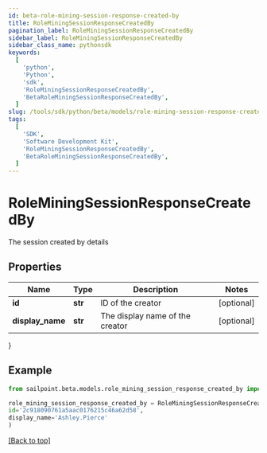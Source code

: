 ```yaml
---
id: beta-role-mining-session-response-created-by
title: RoleMiningSessionResponseCreatedBy
pagination_label: RoleMiningSessionResponseCreatedBy
sidebar_label: RoleMiningSessionResponseCreatedBy
sidebar_class_name: pythonsdk
keywords:
  [
    'python',
    'Python',
    'sdk',
    'RoleMiningSessionResponseCreatedBy',
    'BetaRoleMiningSessionResponseCreatedBy',
  ]
slug: /tools/sdk/python/beta/models/role-mining-session-response-created-by
tags:
  [
    'SDK',
    'Software Development Kit',
    'RoleMiningSessionResponseCreatedBy',
    'BetaRoleMiningSessionResponseCreatedBy',
  ]
---
```


# RoleMiningSessionResponseCreatedBy

The session created by details

## Properties

| Name             | Type    | Description                     | Notes      |
| ---------------- | ------- | ------------------------------- | ---------- |
| **id**           | **str** | ID of the creator               | [optional] |
| **display_name** | **str** | The display name of the creator | [optional] |

}

## Example

```python
from sailpoint.beta.models.role_mining_session_response_created_by import RoleMiningSessionResponseCreatedBy

role_mining_session_response_created_by = RoleMiningSessionResponseCreatedBy(
id='2c918090761a5aac0176215c46a62d58',
display_name='Ashley.Pierce'
)

```

[[Back to top]](#)
